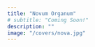 ```yaml
---
title: "Novum Organum"
# subtitle: "Coming Soon!"
description: ""
image: "/covers/nova.jpg"
---
```

